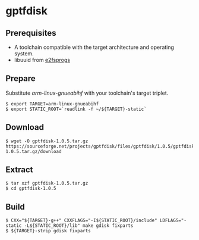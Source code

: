 # gptfdisk 

## Prerequisites
* A toolchain compatible with the target architecture and operating system.
* libuuid from [e2fsprogs](e2fsprogs.md)

## Prepare
Substitute *arm-linux-gnueabihf* with your toolchain's target triplet.
```
$ export TARGET=arm-linux-gnueabihf
$ export STATIC_ROOT=`readlink -f ~/${TARGET}-static`
```

## Download
```
$ wget -O gptfdisk-1.0.5.tar.gz https://sourceforge.net/projects/gptfdisk/files/gptfdisk/1.0.5/gptfdisk-1.0.5.tar.gz/download 
```

## Extract
```
$ tar xzf gptfdisk-1.0.5.tar.gz
$ cd gptfdisk-1.0.5
```

## Build
```
$ CXX="${TARGET}-g++" CXXFLAGS="-I${STATIC_ROOT}/include" LDFLAGS="-static -L${STATIC_ROOT}/lib" make gdisk fixparts
$ ${TARGET}-strip gdisk fixparts
```
